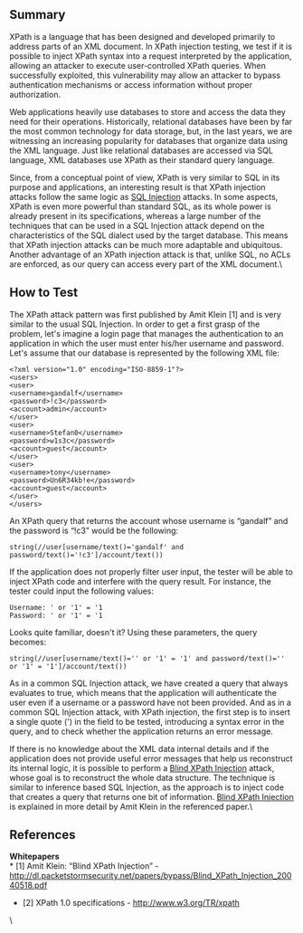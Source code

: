 Summary
-------

XPath is a language that has been designed and developed primarily to address parts of an XML document. In XPath injection testing, we test if it is possible to inject XPath syntax into a request interpreted by the application, allowing an attacker to execute user-controlled XPath queries. When successfully exploited, this vulnerability may allow an attacker to bypass authentication mechanisms or access information without proper authorization.

Web applications heavily use databases to store and access the data they need for their operations. Historically, relational databases have been by far the most common technology for data storage, but, in the last years, we are witnessing an increasing popularity for databases that organize data using the XML language. Just like relational databases are accessed via SQL language, XML databases use XPath as their standard query language.

Since, from a conceptual point of view, XPath is very similar to SQL in its purpose and applications, an interesting result is that XPath injection attacks follow the same logic as [SQL Injection](SQL_Injection "wikilink") attacks. In some aspects, XPath is even more powerful than standard SQL, as its whole power is already present in its specifications, whereas a large number of the techniques that can be used in a SQL Injection attack depend on the characteristics of the SQL dialect used by the target database. This means that XPath injection attacks can be much more adaptable and ubiquitous. Another advantage of an XPath injection attack is that, unlike SQL, no ACLs are enforced, as our query can access every part of the XML document.\

How to Test
-----------

The XPath attack pattern was first published by Amit Klein \[1\] and is very similar to the usual SQL Injection. In order to get a first grasp of the problem, let's imagine a login page that manages the authentication to an application in which the user must enter his/her username and password. Let's assume that our database is represented by the following XML file:

    <?xml version="1.0" encoding="ISO-8859-1"?> 
    <users> 
    <user> 
    <username>gandalf</username> 
    <password>!c3</password> 
    <account>admin</account> 
    </user> 
    <user> 
    <username>Stefan0</username> 
    <password>w1s3c</password> 
    <account>guest</account> 
    </user> 
    <user> 
    <username>tony</username> 
    <password>Un6R34kb!e</password> 
    <account>guest</account> 
    </user> 
    </users> 

An XPath query that returns the account whose username is “gandalf” and the password is “!c3” would be the following:

    string(//user[username/text()='gandalf' and password/text()='!c3']/account/text()) 

If the application does not properly filter user input, the tester will be able to inject XPath code and interfere with the query result. For instance, the tester could input the following values:

    Username: ' or '1' = '1 
    Password: ' or '1' = '1 

Looks quite familiar, doesn't it? Using these parameters, the query becomes:

    string(//user[username/text()='' or '1' = '1' and password/text()='' or '1' = '1']/account/text()) 

As in a common SQL Injection attack, we have created a query that always evaluates to true, which means that the application will authenticate the user even if a username or a password have not been provided. And as in a common SQL Injection attack, with XPath injection, the first step is to insert a single quote (') in the field to be tested, introducing a syntax error in the query, and to check whether the application returns an error message.

If there is no knowledge about the XML data internal details and if the application does not provide useful error messages that help us reconstruct its internal logic, it is possible to perform a [Blind XPath Injection](Blind_XPath_Injection "wikilink") attack, whose goal is to reconstruct the whole data structure. The technique is similar to inference based SQL Injection, as the approach is to inject code that creates a query that returns one bit of information. [Blind XPath Injection](Blind_XPath_Injection "wikilink") is explained in more detail by Amit Klein in the referenced paper.\

References
----------

**Whitepapers**\
\* \[1\] Amit Klein: “Blind XPath Injection” - <http://dl.packetstormsecurity.net/papers/bypass/Blind_XPath_Injection_20040518.pdf>

-   \[2\] XPath 1.0 specifications - <http://www.w3.org/TR/xpath>

\

